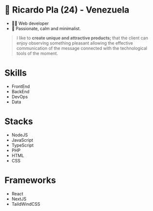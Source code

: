 # 🧍 Ricardo Pla (24) - Venezuela
- 👨‍💻 Web developer
- 🍃 Passionate, calm and minimalist.

> I like to **create unique and attractive products;** that the client can enjoy observing something pleasant allowing the effective communication of the message connected with the technological tools of the moment.

# Skills
- FrontEnd
- BackEnd
- DevOps
- Data

# Stacks
- NodeJS
- JavaScript
- TypeScript
- PHP
- HTML
- CSS

# Frameworks

- React
- NextJS
- TaildWindCSS
